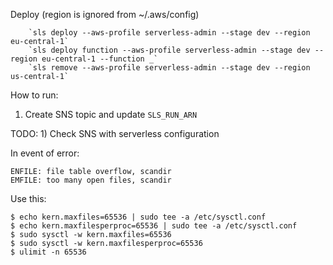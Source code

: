 Deploy (region is ignored from ~/.aws/config)

        `sls deploy --aws-profile serverless-admin --stage dev --region eu-central-1`
        `sls deploy function --aws-profile serverless-admin --stage dev --region eu-central-1 --function _`
        `sls remove --aws-profile serverless-admin --stage dev --region us-central-1`
        
How to run:
 1) Create SNS topic and update `SLS_RUN_ARN`

TODO:
    1) Check SNS with serverless configuration
    
    
In event of error:

    ENFILE: file table overflow, scandir
    EMFILE: too many open files, scandir
    
Use this: 
    
    $ echo kern.maxfiles=65536 | sudo tee -a /etc/sysctl.conf
    $ echo kern.maxfilesperproc=65536 | sudo tee -a /etc/sysctl.conf
    $ sudo sysctl -w kern.maxfiles=65536
    $ sudo sysctl -w kern.maxfilesperproc=65536
    $ ulimit -n 65536
